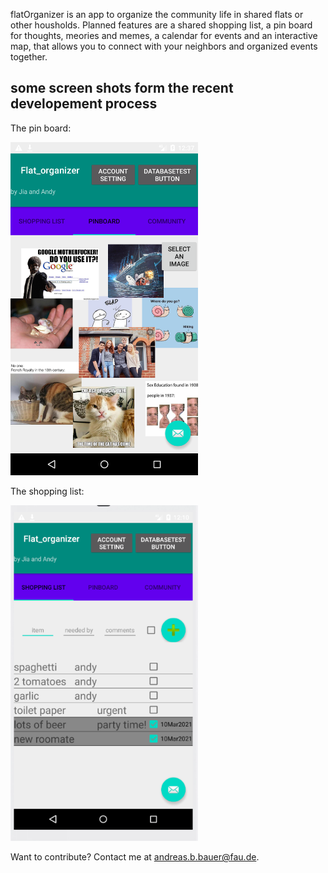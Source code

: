 

flatOrganizer is an app to organize the community life in shared flats or other housholds. Planned features are a shared shopping list, a pin board for thoughts, meories and memes, a calendar for events and an interactive map, that allows you to connect with your neighbors and organized events together.


## some screen shots form the recent developement process

The pin board:


<img src="https://github.com/AndreasBauerGit/flatOrganizer/blob/master/doc/pinboard2.png" width="300">

The shopping list:

<img src="https://github.com/AndreasBauerGit/flatOrganizer/blob/master/doc/shopping_list.png" width="300">


Want to contribute? Contact me at andreas.b.bauer@fau.de.
